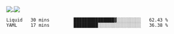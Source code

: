 <a href="https://www.mvuljevas.com">
    <img align="center" src="https://github-readme-stats.vercel.app/api?username=mvuljevas&show_icons=true&theme=dracula" />
</a>
<a href="https://www.mvuljevas.com">
    <img align="center" src="https://github-readme-stats.vercel.app/api/top-langs/?username=mvuljevas&theme=dracula&layout=compact" />
</a>

<br>

<!--START_SECTION:waka-->
```text
Liquid   30 mins         ███████████████▓░░░░░░░░░   62.43 % 
YAML     17 mins         █████████░░░░░░░░░░░░░░░░   36.38 % 
```
<!--END_SECTION:waka-->
